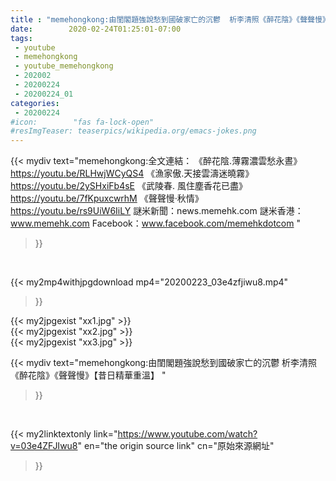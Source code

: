 ```yaml
---
title : "memehongkong:由閨閣題強說愁到國破家亡的沉鬱  析李清照《醉花陰》《聲聲慢》【昔日精華重溫】 "
date:        2020-02-24T01:25:01-07:00
tags:
 - youtube
 - memehongkong
 - youtube_memehongkong
 - 202002
 - 20200224
 - 20200224_01
categories:
 - 20200224
#icon:        "fas fa-lock-open"
#resImgTeaser: teaserpics/wikipedia.org/emacs-jokes.png
---
```


{{< mydiv text="memehongkong:全文連結： 《醉花陰.薄霧濃雲愁永晝》 https://youtu.be/RLHwjWCyQS4  《漁家傲.天接雲濤迷曉霧》 https://youtu.be/2ySHxiFb4sE  《武陵春. 風住塵香花已盡》 https://youtu.be/7fKpuxcwrhM  《聲聲慢‧秋情》 https://youtu.be/rs9UiW6IiLY  謎米新聞：news.memehk.com 謎米香港： www.memehk.com Facebook：www.facebook.com/memehkdotcom "
>}}
<br>


{{< my2mp4withjpgdownload mp4="20200223_03e4zfjiwu8.mp4"
>}}

{{< my2jpgexist "xx1.jpg" >}}<br>
{{< my2jpgexist "xx2.jpg" >}}<br>
{{< my2jpgexist "xx3.jpg" >}}<br>



{{< mydiv text="memehongkong:由閨閣題強說愁到國破家亡的沉鬱  析李清照《醉花陰》《聲聲慢》【昔日精華重溫】 "
>}}
<br>

{{< my2linktextonly link="https://www.youtube.com/watch?v=03e4ZFJIwu8"
en="the origin source link" cn="原始來源網址"
>}}


<br>

